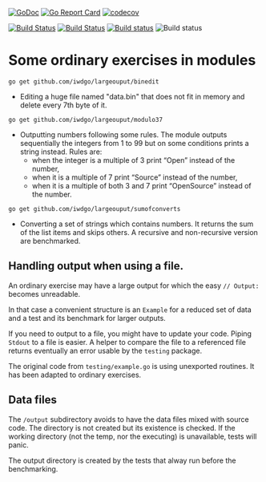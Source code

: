 [![GoDoc](https://godoc.org/github.com/iWdGo/largeoutput?status.svg)](https://godoc.org/github.com/iWdGo/largeoutput)
[![Go Report Card](https://goreportcard.com/badge/github.com/iwdgo/largeoutput)](https://goreportcard.com/report/github.com/iwdgo/largeoutput)
[![codecov](https://codecov.io/gh/iWdGo/largeoutput/branch/master/graph/badge.svg)](https://codecov.io/gh/iWdGo/largeoutput)

[![Build Status](https://travis-ci.com/iWdGo/largeoutput.svg?branch=master)](https://travis-ci.com/iWdGo/largeoutput)
[![Build Status](https://api.cirrus-ci.com/github/iWdGo/largeoutput.svg)](https://cirrus-ci.com/github/iWdGo/largeoutput)
[![Build status](https://ci.appveyor.com/api/projects/status/eimlas99romrrro0?svg=true)](https://ci.appveyor.com/project/iWdGo/largeoutput)
![Build status](https://github.com/iwdgo/largeoutput/workflows/Go/badge.svg)

# Some ordinary exercises in modules

`go get github.com/iwdgo/largeouput/binedit`
- Editing a huge file named "data.bin" that does not fit in memory and delete every 7th byte of it.

`go get github.com/iwdgo/largeouput/modulo37`
- Outputting numbers following some rules. The module outputs sequentially the integers from 1 to 99
 but on some conditions prints a string instead. Rules are:
  - when the integer is a multiple of 3 print “Open” instead of the number,
  - when it is a multiple of 7 print “Source” instead of the number,
  - when it is a multiple of both 3 and 7 print “OpenSource” instead of the number.

`go get github.com/iwdgo/largeouput/sumofconverts`
- Converting a set of strings which contains numbers. It returns the sum of the list items and skips others.
A recursive and non-recursive version are benchmarked.

## Handling output when using a file.

An ordinary exercise may have a large output for which the easy `// Output:`
becomes unreadable.

In that case a convenient structure is an `Example` for a reduced set of data and
a test and its benchmark for larger outputs.

If you need to output to a file, you might have to update your code.
Piping `Stdout` to a file is easier. A helper to compare the file to a referenced file
returns eventually an error usable by the `testing` package.

The original code from `testing/example.go` is using unexported routines.
It has been adapted to ordinary exercises.

## Data files

The `/output` subdirectory avoids to have the data files mixed with source code.
The directory is not created but its existence is checked.
If the working directory (not the temp, nor the executing) is unavailable,
tests will panic.

The output directory is created by the tests that alway run before the benchmarking.
